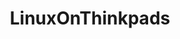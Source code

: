 ---
title: LinuxOnThinkpads
crosslinks:
- thinkpad
- TotesMessenger
- help
- modnews
- thinkpadcirclejerk
- Enhancement
---